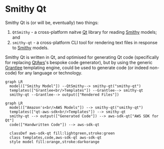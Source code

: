 <!-- SPDX-FileCopyrightText: 2013-2022 Paul Colby <git@colby.id.au> -->
<!-- SPDX-License-Identifier: LGPL-3.0-or-later -->

# Smithy Qt

Smithy Qt is (or will be, eventually) two things:

1. `QtSmithy` - a cross-platform naitve [Qt] library for reading [Smithy] models; and
2. `smithy-qt` - a cross-platform CLI tool for rendering text files in response to [Smithy] models.

Smithy Qt is written in Qt, and optimised for generating Qt code (specifically for replacing
[QtAws]'s bespoke code generator), but by using the generic [Grantlee] templating engine, could be
used to generate code (or indeed non-code) for any language or technology.

```mermaid
graph LR
  model(["Smithy Model"]) --QtSmithy--> smithy-qt("smithy-qt")
  templates(["Grantlee<br/>Templates"]) --Grantlee--> smithy-qt
  smithy-qt --Grantlee--> output(["Rendered Files"])
```

```mermaid
graph LR
  model(["Amazon's<br/>AWS Models"]) --> smithy-qt("smithy-qt")
  templates(["qt-aws-sdk<br/>Templates"]) --> smithy-qt
  smithy-qt --> output(["Generated Code"]) --> aws-sdk-qt["AWS SDK for Qt"]
  code(["Handwritten Code"]) --> aws-sdk-qt

  classDef aws-sdk-qt fill:lightgreen,stroke:green
  class templates,code,aws-sdk-qt aws-sdk-qt
  style model fill:orange,stroke:darkorange
```

[CMake]:    https://cmake.org/
[Grantlee]: https://github.com/steveire/grantlee
[Qt]:       https://www.qt.io/
[QtAws]:    https://github.com/pcolby/aws-sdk-qt "AWS SDK for Qt"
[Smithy]:   https://awslabs.github.io/smithy/
